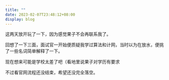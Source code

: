 ```yaml
---
title: ""
date: 2023-02-07T23:48:12+08:00
display: blog
---
```


这两天放开玩了一下，因为感觉果子不会再联系我了。

回想了一下三面，面试官一开始便质疑我学过算法和计网，当时以为在放水，便挑了一些名词简单解释了一下。

现在想来可能是学校太差了吧（看地里说果子对学历有要求

不过看官网流程还没结束，希望还没完全落空。
